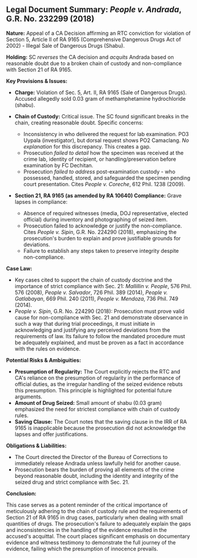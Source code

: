 ## Legal Document Summary: *People v. Andrada*, G.R. No. 232299 (2018)

**Nature:** Appeal of a CA Decision affirming an RTC conviction for violation of Section 5, Article II of RA 9165 (Comprehensive Dangerous Drugs Act of 2002) - Illegal Sale of Dangerous Drugs (Shabu).

**Holding:** SC *reverses* the CA decision and *acquits* Andrada based on reasonable doubt due to a broken chain of custody and non-compliance with Section 21 of RA 9165.

**Key Provisions & Issues:**

*   **Charge:** Violation of Sec. 5, Art. II, RA 9165 (Sale of Dangerous Drugs). Accused allegedly sold 0.03 gram of methamphetamine hydrochloride (shabu).
*   **Chain of Custody:** Critical issue. The SC found significant breaks in the chain, creating reasonable doubt. Specific concerns:
    *   Inconsistency in who delivered the request for lab examination. PO3 Uypala (investigator), but dorsal request shows PO2 Camaclang. *No explanation* for this discrepancy. This creates a gap.
    *   Prosecution *failed to detail* how the specimen was received at the crime lab, identity of recipient, or handling/preservation before examination by FC Dechitan.
    *   Prosecution *failed to address* post-examination custody - who possessed, handled, stored, and safeguarded the specimen pending court presentation. Cites *People v. Coreche*, 612 Phil. 1238 (2009).

*   **Section 21, RA 9165 (as amended by RA 10640) Compliance:** Grave lapses in compliance:
    *   Absence of required witnesses (media, DOJ representative, elected official) during inventory and photographing of seized item.
    *   Prosecution failed to acknowledge or justify the non-compliance.  Cites *People v. Sipin*, G.R. No. 224290 (2018), emphasizing the prosecution's burden to explain and prove justifiable grounds for deviations.
    *   Failure to establish any steps taken to preserve integrity despite non-compliance.

**Case Law:**

*   Key cases cited to support the chain of custody doctrine and the importance of strict compliance with Sec. 21: *Mallillin v. People*, 576 Phil. 576 (2008), *People v. Salvador*, 726 Phil. 389 (2014), *People v. Gatlabayan*, 669 Phil. 240 (2011), *People v. Mendoza*, 736 Phil. 749 (2014).
*   *People v. Sipin*, G.R. No. 224290 (2018):  Prosecution must prove valid cause for non-compliance with Sec. 21 and demonstrate observance in such a way that during trial proceedings, it must initiate in acknowledging and justifying any perceived deviations from the requirements of law. Its failure to follow the mandated procedure must be adequately explained, and must be proven as a fact in accordance with the rules on evidence.

**Potential Risks & Ambiguities:**

*   **Presumption of Regularity:** The Court explicitly rejects the RTC and CA's reliance on the presumption of regularity in the performance of official duties, as the irregular handling of the seized evidence rebuts this presumption. This principle is highlighted for potential future arguments.
*   **Amount of Drug Seized:** Small amount of shabu (0.03 gram) emphasized the need for strictest compliance with chain of custody rules.
*   **Saving Clause:** The Court notes that the saving clause in the IRR of RA 9165 is inapplicable because the prosecution did not acknowledge the lapses and offer justifications.

**Obligations & Liabilities:**

*   The Court directed the Director of the Bureau of Corrections to immediately release Andrada unless lawfully held for another cause.
*   Prosecution bears the burden of proving all elements of the crime beyond reasonable doubt, including the identity and integrity of the seized drug and strict compliance with Sec. 21.

**Conclusion:**

This case serves as a potent reminder of the critical importance of meticulously adhering to the chain of custody rule and the requirements of Section 21 of RA 9165 in drug cases, particularly when dealing with small quantities of drugs. The prosecution's failure to adequately explain the gaps and inconsistencies in the handling of the evidence resulted in the accused's acquittal. The court places significant emphasis on documentary evidence and witness testimony to demonstrate the full journey of the evidence, failing which the presumption of innocence prevails.
